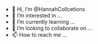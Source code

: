 - 👋 Hi, I’m @HannahCollcetions
- 👀 I’m interested in ...
- 🌱 I’m currently learning ...
- 💞️ I’m looking to collaborate on ...
- 📫 How to reach me ...

<!---
HannahCollcetions/HannahCollcetions is a ✨ special ✨ repository because its `README.md` (this file) appears on your GitHub profile.
You can click the Preview link to take a look at your changes.
--->
